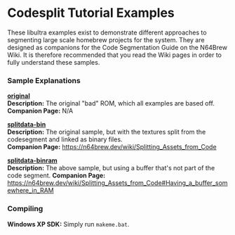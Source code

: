 # Codesplit Tutorial Examples

These libultra examples exist to demonstrate different approaches to segmenting large scale homebrew projects for the system. They are designed as companions for the Code Segmentation Guide on the N64Brew Wiki. It is therefore recommended that you read the Wiki pages in order to fully understand these samples.

### Sample Explanations
<ins>**original**</ins>  
**Description:** The original "bad" ROM, which all examples are based off.  
**Companion Page:** N/A

<ins>**splitdata-bin**</ins>  
**Description:** The original sample, but with the textures split from the codesegment and linked as binary files.  
**Companion Page:** https://n64brew.dev/wiki/Splitting_Assets_from_Code

<ins>**splitdata-binram**</ins>  
**Description:** The above sample, but using a buffer that's not part of the code segment.
**Companion Page:** https://n64brew.dev/wiki/Splitting_Assets_from_Code#Having_a_buffer_somewhere_in_RAM

### Compiling
**Windows XP SDK:** Simply run `makeme.bat`.
